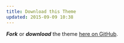 ```yaml
---
title: Download this Theme
updated: 2015-09-09 10:38
---
```


**_Fork_** or **_download_** the theme [here on GitHub](https://github.com/rocdk890/rocdk890.github.io).
